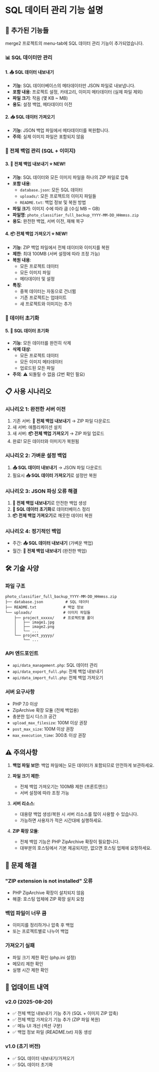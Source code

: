 # SQL 데이터 관리 기능 설명

## 🚀 추가된 기능들

merge2 프로젝트의 menu-tab에 SQL 데이터 관리 기능이 추가되었습니다.

### 📊 SQL 데이터만 관리

#### 1. 📤 SQL 데이터 내보내기
- **기능**: SQL 데이터베이스의 메타데이터만 JSON 파일로 내보냅니다.
- **포함 내용**: 프로젝트 설정, 카테고리, 이미지 메타데이터 (실제 파일 제외)
- **파일 크기**: 작음 (몇 KB ~ MB)
- **용도**: 설정 백업, 메타데이터 이전

#### 2. 📥 SQL 데이터 가져오기
- **기능**: JSON 백업 파일에서 메타데이터를 복원합니다.
- **주의**: 실제 이미지 파일은 포함되지 않음

### 💾 전체 백업 관리 (SQL + 이미지)

#### 3. 💾 전체 백업 내보내기 ⭐ NEW!
- **기능**: SQL 데이터와 모든 이미지 파일을 하나의 ZIP 파일로 압축
- **포함 내용**:
  - `database.json`: 모든 SQL 데이터
  - `uploads/`: 모든 프로젝트의 이미지 파일들
  - `README.txt`: 백업 정보 및 복원 방법
- **파일 크기**: 이미지 수에 따라 큼 (수십 MB ~ GB)
- **파일명**: `photo_classifier_full_backup_YYYY-MM-DD_HHmmss.zip`
- **용도**: 완전한 백업, 서버 이전, 재해 복구

#### 4. 📦 전체 백업 가져오기 ⭐ NEW!
- **기능**: ZIP 백업 파일에서 전체 데이터와 이미지를 복원
- **제한**: 최대 100MB (서버 설정에 따라 조정 가능)
- **복원 내용**:
  - 모든 프로젝트 데이터
  - 모든 이미지 파일
  - 메타데이터 및 설정
- **특징**:
  - 중복 데이터는 자동으로 건너뜀
  - 기존 프로젝트는 업데이트
  - 새 프로젝트와 이미지는 추가

### 🔄 데이터 초기화

#### 5. 🔄 SQL 데이터 초기화
- **기능**: 모든 데이터를 완전히 삭제
- **삭제 대상**:
  - 모든 프로젝트 데이터
  - 모든 이미지 메타데이터
  - 업로드된 모든 파일
- **주의**: ⚠️ 되돌릴 수 없음 (2번 확인 필요)

## 📋 사용 시나리오

### 시나리오 1: 완전한 서버 이전
1. 기존 서버: **💾 전체 백업 내보내기** → ZIP 파일 다운로드
2. 새 서버: 애플리케이션 설치
3. 새 서버: **📦 전체 백업 가져오기** → ZIP 파일 업로드
4. 완료! 모든 데이터와 이미지가 복원됨

### 시나리오 2: 가벼운 설정 백업
1. **📤 SQL 데이터 내보내기** → JSON 파일 다운로드
2. 필요시 **📥 SQL 데이터 가져오기**로 설정만 복원

### 시나리오 3: JSON 파싱 오류 해결
1. **💾 전체 백업 내보내기**로 안전한 백업 생성
2. **🔄 SQL 데이터 초기화**로 데이터베이스 정리
3. **📦 전체 백업 가져오기**로 깨끗한 데이터 복원

### 시나리오 4: 정기적인 백업
- 주간: **📤 SQL 데이터 내보내기** (가벼운 백업)
- 월간: **💾 전체 백업 내보내기** (완전한 백업)

## 🛠️ 기술 사양

### 파일 구조
```
photo_classifier_full_backup_YYYY-MM-DD_HHmmss.zip
├── database.json          # SQL 데이터
├── README.txt            # 백업 정보
└── uploads/              # 이미지 파일들
    ├── project_xxxxx/    # 프로젝트별 폴더
    │   ├── image1.jpg
    │   ├── image2.png
    │   └── ...
    └── project_yyyyy/
        └── ...
```

### API 엔드포인트
- `api/data_management.php`: SQL 데이터 관리
- `api/data_export_full.php`: 전체 백업 내보내기
- `api/data_import_full.php`: 전체 백업 가져오기

### 서버 요구사항
- PHP 7.0 이상
- ZipArchive 확장 모듈 (전체 백업용)
- 충분한 임시 디스크 공간
- `upload_max_filesize`: 100M 이상 권장
- `post_max_size`: 100M 이상 권장
- `max_execution_time`: 300초 이상 권장

## ⚠️ 주의사항

1. **백업 파일 보안**: 백업 파일에는 모든 데이터가 포함되므로 안전하게 보관하세요.

2. **파일 크기 제한**: 
   - 전체 백업 가져오기는 100MB 제한 (프론트엔드)
   - 서버 설정에 따라 조정 가능

3. **서버 리소스**: 
   - 대용량 백업 생성/복원 시 서버 리소스를 많이 사용할 수 있습니다.
   - 가능하면 사용자가 적은 시간대에 실행하세요.

4. **ZIP 확장 모듈**: 
   - 전체 백업 기능은 PHP ZipArchive 확장이 필요합니다.
   - 대부분의 호스팅에서 기본 제공되지만, 없으면 호스팅 업체에 요청하세요.

## 🔧 문제 해결

### "ZIP extension is not installed" 오류
- PHP ZipArchive 확장이 설치되지 않음
- 해결: 호스팅 업체에 ZIP 확장 설치 요청

### 백업 파일이 너무 큼
- 이미지를 정리하거나 압축 후 백업
- 또는 프로젝트별로 나누어 백업

### 가져오기 실패
- 파일 크기 제한 확인 (php.ini 설정)
- 메모리 제한 확인
- 실행 시간 제한 확인

## 📝 업데이트 내역

### v2.0 (2025-08-20)
- ✅ 전체 백업 내보내기 기능 추가 (SQL + 이미지 ZIP 압축)
- ✅ 전체 백업 가져오기 기능 추가 (ZIP 파일 복원)
- ✅ 메뉴 UI 개선 (섹션 구분)
- ✅ 백업 정보 파일 (README.txt) 자동 생성

### v1.0 (초기 버전)
- ✅ SQL 데이터 내보내기/가져오기
- ✅ SQL 데이터 초기화